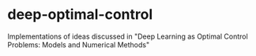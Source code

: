 # deep-optimal-control
Implementations of ideas discussed in "Deep Learning as Optimal Control Problems: Models and Numerical Methods"
